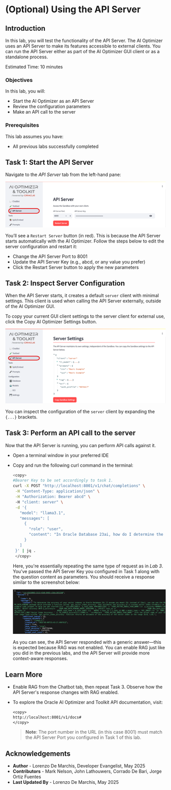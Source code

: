 # (Optional) Using the API Server

## Introduction

In this lab, you will test the functionality of the API Server. The AI Optimizer uses an API Server to make its features accessible to external clients. You can run the API Server either as part of the AI Optimizer GUI client or as a standalone process.

Estimated Time: 10 minutes

### Objectives

In this lab, you will:
* Start the AI Optimizer as an API Server
* Review the configuration parameters
* Make an API call to the server

### Prerequisites

This lab assumes you have:
* All previous labs successfully completed

## Task 1: Start the API Server

Navigate to the *API Server* tab from the left-hand pane:

![Server Configuration](images/api-server-config.png)

You’ll see a `Restart Server` button (in red). This is because the API Server starts automatically with the AI Optimizer. Follow the steps below to edit the server configuration and restart it:

* Change the API Server Port to 8001
* Update the API Server Key (e.g., abcd, or any value you prefer)
* Click the Restart Server button to apply the new parameters

## Task 2: Inspect Server Configuration

When the API Server starts, it creates a default `server` client with minimal settings. This client is used when calling the API Server externally, outside of the AI Optimizer GUI.

To copy your current GUI client settings to the server client for external use, click the Copy AI Optimizer Settings button.

![Server Settings](images/api-server-settings.png)

You can inspect the configuration of the `server` client by expanding the `{...}` brackets.

## Task 3: Perform an API call to the server

Now that the API Server is running, you can perform API calls against it.

* Open a terminal window in your preferred IDE

* Copy and run the following curl command in the terminal:

    ```bash
    <copy>
    #Bearer Key to be set accordingly to task 1.
    curl -X POST "http://localhost:8001/v1/chat/completions" \
     -H "Content-Type: application/json" \
     -H "Authorization: Bearer abcd" \ 
     -H "client: server" \
     -d '{
       "model": "llama3.1",
       "messages": [
         {
           "role": "user",
           "content": "In Oracle Database 23ai, how do I determine the accuracy of my vector indexes?"
         }
       ]
     }' | jq .
     </copy>
    ```

    Here, you're essentially repeating the same type of request as in *Lab 3*. You’ve passed the API Server Key you configured in Task 1 along with the question content as parameters. You should receive a response similar to the screenshot below:

    ![curl-response](images/curl-response.png)

   As you can see, the API Server responded with a generic answer—this is expected because RAG was not enabled. You can enable RAG just like you did in the previous labs, and the API Server will provide more context-aware responses.

## Learn More

* Enable RAG from the Chatbot tab, then repeat Task 3. Observe how the API Server's response changes with RAG enabled.

* To explore the Oracle AI Optimizer and Toolkit API documentation, visit:

    ```
    <copy>
    http://localhost:8001/v1/docs#
    </copy>
    ```

    > **Note**: The port number in the URL (in this case 8001) must match the API Server Port you configured in Task 1 of this lab.

## Acknowledgements
* **Author** - Lorenzo De Marchis, Developer Evangelist, May 2025
* **Contributors** - Mark Nelson, John Lathouwers, Corrado De Bari, Jorge Ortiz Fuentes
* **Last Updated By** - Lorenzo De Marchis, May 2025